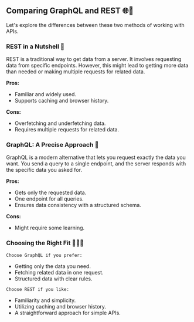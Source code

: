 ## Comparing GraphQL and REST 🌐🔗

Let's explore the differences between these two methods of working with APIs.

### REST in a Nutshell 🥜

REST is a traditional way to get data from a server. It involves requesting data from specific endpoints. However, this might lead to getting more data than needed or making multiple requests for related data.

**Pros:**

- Familiar and widely used.
- Supports caching and browser history.

**Cons:**

- Overfetching and underfetching data.
- Requires multiple requests for related data.

### GraphQL: A Precise Approach 🦄

GraphQL is a modern alternative that lets you request exactly the data you want. You send a query to a single endpoint, and the server responds with the specific data you asked for.

**Pros:**

- Gets only the requested data.
- One endpoint for all queries.
- Ensures data consistency with a structured schema.

**Cons:**

- Might require some learning.

### Choosing the Right Fit 🤷🏽‍♀️

`Choose GraphQL if you prefer:`

- Getting only the data you need.
- Fetching related data in one request.
- Structured data with clear rules.

`Choose REST if you like:`

- Familiarity and simplicity.
- Utilizing caching and browser history.
- A straightforward approach for simple APIs.
